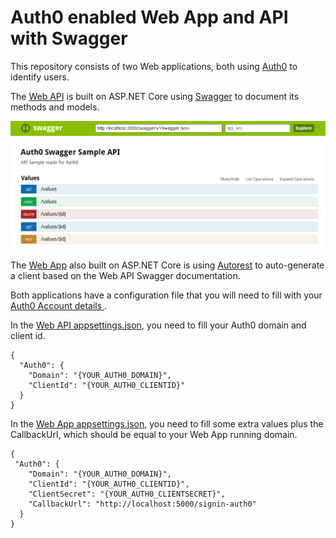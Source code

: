 # Auth0 enabled Web App and API with Swagger

This repository consists of two Web applications, both using [Auth0](https://auth0.com) to identify users.

The [Web API](./swaggerapi) is built on ASP.NET Core using [Swagger](http://swagger.io) to document its methods and models.

![Swagger UI](./images/swagger.png)

The [Web App](./swaggerweb) also built on ASP.NET Core is using [Autorest](https://github.com/Azure/autorest) to auto-generate a client based on the Web API Swagger documentation.

Both applications have a configuration file that you will need to fill with your [Auth0 Account details 
](https://manage.auth0.com/).

In the [Web API appsettings.json](./swaggerapi/appsettings.json), you need to fill your Auth0 domain and client id.

    {
      "Auth0": {
        "Domain": "{YOUR_AUTH0_DOMAIN}",
        "ClientId": "{YOUR_AUTH0_CLIENTID}"
      }
    }

In the [Web App appsettings.json](./swaggerweb/appsettings.json), you need to fill some extra values plus the CallbackUrl, which should be equal to your Web App running domain.

    {
     "Auth0": {
        "Domain": "{YOUR_AUTH0_DOMAIN}",
        "ClientId": "{YOUR_AUTH0_CLIENTID}",
        "ClientSecret": "{YOUR_AUTH0_CLIENTSECRET}",
        "CallbackUrl": "http://localhost:5000/signin-auth0"
      } 
    }